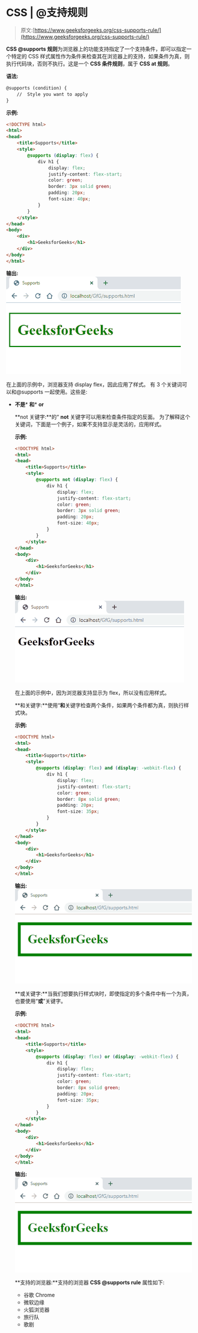 # CSS | @支持规则

> 原文:[https://www.geeksforgeeks.org/css-supports-rule/](https://www.geeksforgeeks.org/css-supports-rule/)

**CSS @supports 规则**为浏览器上的功能支持指定了一个支持条件，即可以指定一个特定的 CSS 样式属性作为条件来检查其在浏览器上的支持，如果条件为真，则执行代码块，否则不执行。这是一个 **CSS 条件规则**，属于 **CSS at 规则**。

**语法:**

```html
@supports (condition) {
    //  Style you want to apply
}
```

**示例:**

```html
<!DOCTYPE html>
<html>
<head>
    <title>Supports</title>
    <style>
        @supports (display: flex) {
            div h1 {
                display: flex;
                justify-content: flex-start;
                color: green;
                border: 3px solid green;
                padding: 20px;
                font-size: 40px;
            }
        }
    </style>
</head>
<body>
    <div>
        <h1>GeeksforGeeks</h1>
    </div>
</body>
</html>
```

**输出:**
![](img/0db05a189d2e220cf3bbccd176b2a741.png)

在上面的示例中，浏览器支持 display flex，因此应用了样式。
有 3 个关键词可以和@supports 一起使用。这些是:

*   **不是***   **和***   **or**

    **not 关键字:**的“ **not** 关键字可以用来检查条件指定的反面。
    为了解释这个关键词，下面是一个例子，如果不支持显示是灵活的，应用样式。

    **示例:**

    ```html
    <!DOCTYPE html>
    <html>
    <head>
        <title>Supports</title>
        <style>
            @supports not (display: flex) {
                div h1 {
                    display: flex;
                    justify-content: flex-start;
                    color: green;
                    border: 3px solid green;
                    padding: 20px;
                    font-size: 40px;
                }
            }
        </style>
    </head>
    <body>
        <div>
            <h1>GeeksforGeeks</h1>
        </div>
    </body>
    </html>
    ```

    **输出:**
    ![](img/a4db6f35a5d22db6f8a49a57fd29a00b.png)

    在上面的示例中，因为浏览器支持显示为 flex，所以没有应用样式。

    **和关键字:**使用“**和**关键字检查两个条件，如果两个条件都为真，则执行样式块。

    **示例:**

    ```html
    <!DOCTYPE html>
    <html>
    <head>
        <title>Supports</title>
        <style>
            @supports (display: flex) and (display: -webkit-flex) {
                div h1 {
                    display: flex;
                    justify-content: flex-start;
                    color: green;
                    border: 8px solid green;
                    padding: 20px;
                    font-size: 35px;
                }
            }
        </style>
    </head>
    <body>
        <div>
            <h1>GeeksforGeeks</h1>
        </div>
    </body>
    </html>
    ```

    **输出:**
    ![](img/9b0feb79aa182f8ec2beae2e8f7510f1.png)

    **或关键字:**当我们想要执行样式块时，即使指定的多个条件中有一个为真，也要使用“**或**”关键字。

    **示例:**

    ```html
    <!DOCTYPE html>
    <html>
    <head>
        <title>Supports</title>
        <style>
            @supports (display: flex) or (display: -webkit-flex) {
                div h1 {
                    display: flex;
                    justify-content: flex-start;
                    color: green;
                    border: 8px solid green;
                    padding: 20px;
                    font-size: 35px;
                }
            }
        </style>
    </head>
    <body>
        <div>
            <h1>GeeksforGeeks</h1>
        </div>
    </body>
    </html>
    ```

    **输出:**
    ![](img/9b0feb79aa182f8ec2beae2e8f7510f1.png)

    **支持的浏览器:**支持的浏览器 **CSS @supports rule** 属性如下:

    *   谷歌 Chrome
    *   微软边缘
    *   火狐浏览器
    *   旅行队
    *   歌剧